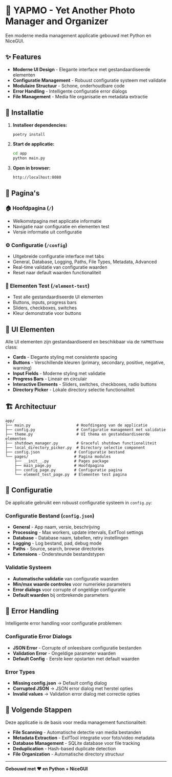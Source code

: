# 🎨 YAPMO - Yet Another Photo Manager and Organizer

Een moderne media management applicatie gebouwd met Python en NiceGUI.

## ✨ Features

- **Moderne UI Design** - Elegante interface met gestandaardiseerde elementen
- **Configuratie Management** - Robuust configuratie systeem met validatie
- **Modulaire Structuur** - Schone, onderhoudbare code
- **Error Handling** - Intelligente configuratie error dialogs
- **File Management** - Media file organisatie en metadata extractie

## 🚀 Installatie

1. **Installeer dependencies:**
   ```bash
   poetry install
   ```

2. **Start de applicatie:**
   ```bash
   cd app
   python main.py
   ```

3. **Open in browser:**
   ```
   http://localhost:8080
   ```

## 📱 Pagina's

### 🏠 Hoofdpagina (`/`)
- Welkomstpagina met applicatie informatie
- Navigatie naar configuratie en elementen test
- Versie informatie uit configuratie

### ⚙️ Configuratie (`/config`)
- Uitgebreide configuratie interface met tabs
- General, Database, Logging, Paths, File Types, Metadata, Advanced
- Real-time validatie van configuratie waarden
- Reset naar default waarden functionaliteit

### 🧪 Elementen Test (`/element-test`)
- Test alle gestandaardiseerde UI elementen
- Buttons, inputs, progress bars
- Sliders, checkboxes, switches
- Kleur demonstratie voor buttons

## 🎨 UI Elementen

Alle UI elementen zijn gestandaardiseerd en beschikbaar via de `YAPMOTheme` class:

- **Cards** - Elegante styling met consistente spacing
- **Buttons** - Verschillende kleuren (primary, secondary, positive, negative, warning)
- **Input Fields** - Moderne styling met validatie
- **Progress Bars** - Lineair en circulair
- **Interactive Elements** - Sliders, switches, checkboxes, radio buttons
- **Directory Picker** - Lokale directory selectie functionaliteit

## 🏗️ Architectuur

```
app/
├── main.py                    # Hoofdingang van de applicatie
├── config.py                  # Configuratie management met validatie
├── theme.py                   # UI thema en gestandaardiseerde elementen
├── shutdown_manager.py        # Graceful shutdown functionaliteit
├── local_directory_picker.py  # Directory selectie component
├── config.json               # Configuratie bestand
└── pages/                    # Pagina modules
    ├── __init__.py           # Pages package
    ├── main_page.py          # Hoofdpagina
    ├── config_page.py        # Configuratie pagina
    └── element_test_page.py  # Elementen test pagina
```

## 🔧 Configuratie

De applicatie gebruikt een robuust configuratie systeem in `config.py`:

### **Configuratie Bestand** (`config.json`)
- **General** - App naam, versie, beschrijving
- **Processing** - Max workers, update intervals, ExifTool settings
- **Database** - Database naam, tabellen, retry instellingen
- **Logging** - Log bestand, pad, debug mode
- **Paths** - Source, search, browse directories
- **Extensions** - Ondersteunde bestandstypen

### **Validatie Systeem**
- **Automatische validatie** van configuratie waarden
- **Min/max waarde controles** voor numerieke parameters
- **Error dialogs** voor corrupte of ongeldige configuratie
- **Default waarden** bij ontbrekende parameters

## 🚨 Error Handling

Intelligente error handling voor configuratie problemen:

### **Configuratie Error Dialogs**
- **JSON Error** - Corrupte of onleesbare configuratie bestanden
- **Validation Error** - Ongeldige parameter waarden
- **Default Config** - Eerste keer opstarten met default waarden

### **Error Types**
- **Missing config.json** → Default config dialog
- **Corrupted JSON** → JSON error dialog met herstel opties
- **Invalid values** → Validation error dialog met correctie opties

## 🎯 Volgende Stappen

Deze applicatie is de basis voor media management functionaliteit:

- **File Scanning** - Automatische detectie van media bestanden
- **Metadata Extraction** - ExifTool integratie voor foto/video metadata
- **Database Management** - SQLite database voor file tracking
- **Deduplication** - Hash-based duplicate detection
- **File Organization** - Automatische directory structuur

---

**Gebouwd met ❤️ en Python + NiceGUI**
